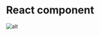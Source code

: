 # React component

![alt](https://s3.amazonaws.com/alu-intranet.hbtn.io/uploads/medias/2019/12/7953d594b3ffc14201f5.jpeg?X-Amz-Algorithm=AWS4-HMAC-SHA256&X-Amz-Credential=AKIARDDGGGOUZTW2RLVB%2F20240918%2Fus-east-1%2Fs3%2Faws4_request&X-Amz-Date=20240918T212343Z&X-Amz-Expires=86400&X-Amz-SignedHeaders=host&X-Amz-Signature=3129ee5131070d40e70ff379d2dc698dbe377b36b11a58f733b0492b29ba07c1)
